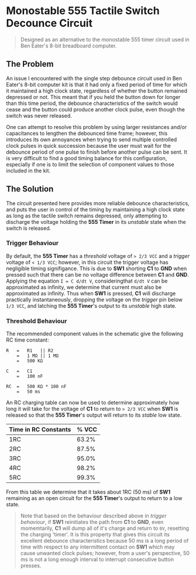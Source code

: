 # Monostable 555 Tactile Switch Decounce Circuit

> Designed as an alternative to the monostable 555 timer circuit used in Ben Eater's 8-bit breadboard computer. 

## The Problem
An issue I encountered with the single step debounce circuit used in Ben Eater's 8-bit computer kit
is that it had only a fixed period of time for which it maintained a high clock state, regardless of whether
the button remained depressed or not. This meant that if you held the button down for longer than this time period, 
the debounce characteristics of the switch would cease and the button could produce another clock pulse, even though
the switch was never released.

One can attempt to resolve this problem by using larger resistances and/or capacitances to lengthen the debounced
time frame; however, this introduces its own annoyances when trying to send multiple controlled clock pulses in quick 
succession because the user must wait for the debounce period of one pulse to finish before another pulse can be sent.
It is very difficult to find a good timing balance for this configuration, especially if one is to limit the selection
of component values to those included in the kit.

## The Solution
The circuit presented here provides more reliable debounce characteristics, and puts the user in control of the timing
by maintaining a high clock state as long as the tactile switch remains depressed, only attempting to discharge the 
voltage holding the **555 Timer** in its _unstable_ state when the switch is released. 

### Trigger Behaviour
By default, the **555 Timer** has a _threshold_ voltage of `> 2/3 VCC` and a _trigger_ voltage of `< 1/3 VCC`; however, 
in this circuit the trigger voltage has negligible timing signifigance. This is due to **SW1** shorting **C1** to **GND** 
when pressed such that there can be no voltage difference between **C1** and **GND**. Applying the equation `I = C d/dt V`, 
consideringthat `d/dt V` can be approximated as infinity, we determine that current must also be approximated as infinity. 
Thus when **SW1** is pressed, **C1** will discharge practically instantaneously, dropping the voltage on the _trigger_ pin 
below `1/3 VCC`, and latching the **555 Timer**'s output to its _unstable_ high state.

### Threshold Behaviour

The recommended component values in the schematic give the following RC time constant:
```
R   =   R1   || R2
    =   1 MΩ || 1 MΩ
    =   500 KΩ
    
C   =   C1
    =   100 nF

RC  =   500 KΩ * 100 nF
    =   50 ms
```

An RC charging table can now be used to determine approximately how long it will take for the voltage of **C1** to return to 
`> 2/3 VCC` when **SW1** is released so that the **555 Timer**'s output will return to its _stable_ low state.

| Time in RC Constants | % VCC |
|----------------------|-------|
| 1RC                  | 63.2% |
| 2RC                  | 87.5% |
| 3RC                  | 95.0% |
| 4RC                  | 98.2% |
| 5RC                  | 99.3% |

From this table we determine that it takes about 1RC (50 ms) of **SW1** remaining as an open circuit for the **555 Timer**'s output 
to return to a low state.
> Note that based on the behaviour described above in _trigger behaviour_, if **SW1** reinitiates the path from **C1** to **GND**, 
> even momemtarily, **C1** will dump all of it's charge and return to `0V`, resetting the charging 'timer'. It is this property that 
> gives this circuit its excellent debounce characteristics because 50 ms is a long period of time with respect to any intermittent 
> contact on **SW1** which may cause unwanted clock pulses; however, from a user's perspective, 50 ms is not a long enough interval 
> to interrupt consecutive button presses.

